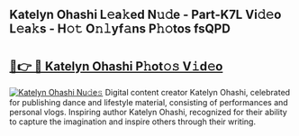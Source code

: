## Katelyn Ohashi L𝚎a𝚔ed N𝚞𝚍e - Part-K7L Vi𝚍𝚎o L𝚎a𝚔s - H𝚘𝚝 O𝚗𝚕yf𝚊ns P𝚑𝚘tos fsQPD

# <h2><a href="http://kf35tfc.oniu.top/?m=Katelyn+Ohashi">🔗👉 🔴 Katelyn Ohashi P𝚑ot𝚘𝚜 V𝚒d𝚎o</a></h2>

[![Katelyn Ohashi Nu𝚍e𝚜](https://i.imgur.com/0qMVB7G.gif)](http://kf35tfc.oniu.top/?m=Katelyn+Ohashi)
Digital content creator Katelyn Ohashi, celebrated for publishing dance and lifestyle material, consisting of performances and personal vlogs. Inspiring author Katelyn Ohashi, recognized for their ability to capture the imagination and inspire others through their writing.  

